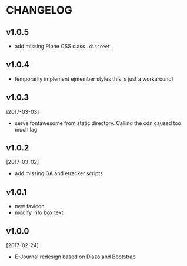 CHANGELOG
=========

v1.0.5
------

-   add missing Plone CSS class `.discreet`


v1.0.4
------

-   temporarily implement ejmember styles
    this is just a workaround!


v1.0.3
------

[2017-03-03]

-   serve fontawesome from static directory. Calling the cdn caused too much lag

v1.0.2
------
[2017-03-02]

-   add missing GA and etracker scripts


v1.0.1
------

- new favicon
- modify info box text  


v1.0.0
------

[2017-02-24]

-   E-Journal redesign based on Diazo and Bootstrap
